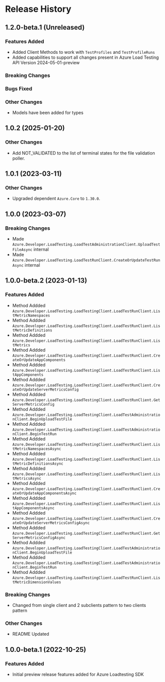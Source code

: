 # Release History

## 1.2.0-beta.1 (Unreleased)

### Features Added

- Added Client Methods to work with `TestProfiles` and `TestProfileRuns`
- Added capabilities to support all changes present in Azure Load Testing API Version 2024-05-01-preview

### Breaking Changes

### Bugs Fixed

### Other Changes

- Models have been added for types

## 1.0.2 (2025-01-20)

### Other Changes
- Add NOT_VALIDATED to the list of terminal states for the file validation poller.

## 1.0.1 (2023-03-11)

### Other Changes
- Upgraded dependent `Azure.Core` to `1.30.0`.

## 1.0.0 (2023-03-07)

### Breaking Changes
- Made `Azure.Developer.LoadTesting.LoadTestAdministrationClient.UploadTestFileAsync` internal
- Made `Azure.Developer.LoadTesting.LoadTestRunClient.CreateOrUpdateTestRunAsync` internal

## 1.0.0-beta.2 (2023-01-13)

### Features Added
- Method Addded `Azure.Developer.LoadTesting.LoadTestingClient.LoadTestRunClient.ListMetricNamespaces`
- Method Addded `Azure.Developer.LoadTesting.LoadTestingClient.LoadTestRunClient.ListMetricDefinitions`
- Method Addded `Azure.Developer.LoadTesting.LoadTestingClient.LoadTestRunClient.ListMetrics`
- Method Addded `Azure.Developer.LoadTesting.LoadTestingClient.LoadTestRunClient.CreateOrUpdateAppComponents`
- Method Addded `Azure.Developer.LoadTesting.LoadTestingClient.LoadTestRunClient.ListAppComponents`
- Method Addded `Azure.Developer.LoadTesting.LoadTestingClient.LoadTestRunClient.CreateOrUpdateServerMetricsConfig`
- Method Addded `Azure.Developer.LoadTesting.LoadTestingClient.LoadTestRunClient.GetServerMetricsConfig`
- Method Addded `Azure.Developer.LoadTesting.LoadTestingClient.LoadTestAdministrationClient.BeginUploadTestFile`
- Method Addded `Azure.Developer.LoadTesting.LoadTestingClient.LoadTestAdministrationClient.BeginTestRun`
- Method Addded `Azure.Developer.LoadTesting.LoadTestingClient.LoadTestRunClient.ListMetricNamespacesAsync`
- Method Addded `Azure.Developer.LoadTesting.LoadTestingClient.LoadTestRunClient.ListMetricDefinitionsAsync`
- Method Addded `Azure.Developer.LoadTesting.LoadTestingClient.LoadTestRunClient.ListMetricsAsync`
- Method Addded `Azure.Developer.LoadTesting.LoadTestingClient.LoadTestRunClient.CreateOrUpdateAppComponentsAsync`
- Method Addded `Azure.Developer.LoadTesting.LoadTestingClient.LoadTestRunClient.ListAppComponentsAsync`
- Method Addded `Azure.Developer.LoadTesting.LoadTestingClient.LoadTestRunClient.CreateOrUpdateServerMetricsConfigAsync`
- Method Addded `Azure.Developer.LoadTesting.LoadTestingClient.LoadTestRunClient.GetServerMetricsConfigAsync`
- Method Addded `Azure.Developer.LoadTesting.LoadTestingClient.LoadTestAdministrationClient.BeginUploadTestFile`
- Method Addded `Azure.Developer.LoadTesting.LoadTestingClient.LoadTestAdministrationClient.BeginTestRun`
- Method Addded `Azure.Developer.LoadTesting.LoadTestingClient.LoadTestRunClient.ListMetricDimensionValues`

### Breaking Changes
- Changed from single client and 2 subclients pattern to two clients pattern

### Other Changes
- README Updated 

## 1.0.0-beta.1 (2022-10-25)

### Features Added
- Initial preview release features added for Azure Loadtesting SDK
